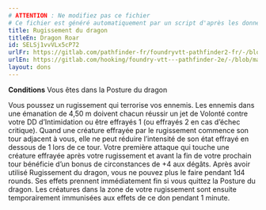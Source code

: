 ```yaml
---
# ATTENTION : Ne modifiez pas ce fichier
# Ce fichier est généré automatiquement par un script d'après les données du module Foundry VTT officiel et de sa traduction
title: Rugissement du dragon
titleEn: Dragon Roar
id: SELSj1vvVLx5cP72
urlFr: https://gitlab.com/pathfinder-fr/foundryvtt-pathfinder2-fr/-/blob/master/data/feats/SELSj1vvVLx5cP72.htm
urlEn: https://gitlab.com/hooking/foundry-vtt---pathfinder-2e/-/blob/master/packs/data/feats.db/dragon-roar.json
layout: dons
---
```

**Conditions** Vous êtes dans la Posture du dragon

Vous poussez un rugissement qui terrorise vos ennemis. Les ennemis dans une émanation de 4,50 m doivent chacun réussir un jet de Volonté contre votre DD d’Intimidation ou être effrayés 1 (ou effrayés 2 en cas d’échec critique). Quand une créature effrayée par le rugissement commence son tour adjacent à vous, elle ne peut réduire l’intensité de son état effrayé en dessous de 1 lors de ce tour. Votre première attaque qui touche une créature effrayée après votre rugissement et avant la fin de votre prochain tour bénéficie d’un bonus de circonstances de +4 aux dégâts. Après avoir utilisé Rugissement du dragon, vous ne pouvez plus le faire pendant 1d4 rounds. Ses effets prennent immédiatement fin si vous quittez la Posture du dragon. Les créatures dans la zone de votre rugissement sont ensuite temporairement immunisées aux effets de ce don pendant 1 minute.
